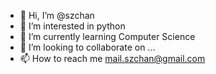 - 👋 Hi, I’m @szchan
- 👀 I’m interested in python
- 🌱 I’m currently learning Computer Science
- 💞️ I’m looking to collaborate on ...
- 📫 How to reach me mail.szchan@gmail.com

<!---
szchan/szchan is a ✨ special ✨ repository because its `README.md` (this file) appears on your GitHub profile.
You can click the Preview link to take a look at your changes.
--->
